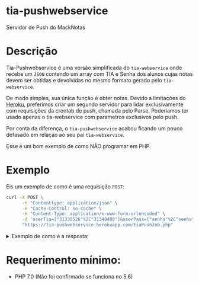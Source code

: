 # tia-pushwebservice
Servidor de Push do MackNotas

# Descrição
Tia-Pushwebservice é uma versão simplificada do `tia-webservice` onde recebe um `JSON` contendo um array com TIA e Senha dos alunos cujas notas devem ser obtidas e devolvidas no mesmo formato gerado pelo `tia-webservice`.

De modo simples, sua única função é obter notas. Devido a limitações do [Heroku](https://heroku.com), preferimos criar um segundo servidor para lidar exclusivamente com requisições da crontab de push, chamada pelo Parse. Poderiamos ter usado apenas o tia-webservice com parametros exclusivos pelo push.

Por conta da diferença, o `tia-pushwebservice` acabou ficando um pouco defasado em relação ao seu pai `tia-webservice`.

Esse é um bom exemplo de como NÃO programar em PHP.

# Exemplo

Eis um exemplo de como é uma requisição `POST`:

```bash
curl -X POST \
      -H "Contenttype: application/json" \
      -H "Cache-Control: no-cache" \
      -H "Content-Type: application/x-www-form-urlencoded" \
      -d 'userTia=["31338526"%2C"31348408"]&userPass=["senha"%2C"senha"]&userUnidade=["001"%2C"001"]' \
      "https://tia-pushwebservice.herokuapp.com/tiaPushJob.php"
```


<details>
<summary>Exemplo de como é a resposta:</summary>

```JSON
[
  [
    {
      "nome": "AUDITORIA SISTEM DE INFORMACAO",
      "notas": [
        "6.9",
        "",
        "",
        "",
        "",
        "8.8",
        "",
        "",
        "",
        "",
        "",
        "",
        "7.8",
        "",
        "7.8"
      ],
      "formulas": [
        "NI1  = (A*5)/5    NI2  = (F*5)/5    MI = (NI1*5 + NI2*5) / 10 + PARTICMF = (MI + PF) / 2"
      ],
      "tia": "31338526"
    },
    {
      "nome": "ESTAGIO SUPERVISIONADO",
      "notas": [
        "",
        "",
        "",
        "",
        "",
        "",
        "",
        "",
        "",
        "",
        "",
        "",
        "",
        "Aprovado"
      ],
      "formulas": [
        "PF"
      ],
      "tia": "31338526"
    },
    {
      "nome": "GOVERNANCA DE TI",
      "notas": [
        "9.0",
        "",
        "",
        "",
        "",
        "8.0",
        "",
        "",
        "",
        "",
        "",
        "",
        "8.5",
        "0.0",
        "8.5"
      ],
      "formulas": [
        "NI1  = (A*10)/10    NI2  = (F*10)/10    MI = (NI1*5 + NI2*5) / 10MF = (MI + PF) / 2"
      ],
      "tia": "31338526"
    },
    {
      "nome": "SISTEMAS DE GESTAO COMERCIAL",
      "notas": [
        "10.0",
        "",
        "",
        "",
        "",
        "6.8",
        "10.0",
        "",
        "",
        "",
        "",
        "0.5",
        "9.5",
        "0.0",
        "9.5"
      ],
      "formulas": [
        "NI1  = (A*5)/5    NI2  = (F*3 + G*2)/5    MI = (NI1*5 + NI2*5) / 10 + PARTICMF = (MI + PF) / 2"
      ],
      "tia": "31338526"
    },
    {
      "nome": "SISTEMAS GESTAO CAPITAL HUMANO",
      "notas": [
        "6.5",
        "7.6",
        "",
        "",
        "",
        "8.8",
        "5.0",
        "",
        "",
        "",
        "",
        "0.9",
        "7.6",
        "",
        "7.6"
      ],
      "formulas": [
        "NI1  = (A*3 + B*2)/5    NI2  = (F*2 + G*3)/5    MI = (NI1*5 + NI2*5) / 10 + PARTICMF = (MI + PF) / 2"
      ],
      "tia": "31338526"
    },
    {
      "nome": "TRABALHO CONCLUSAO DE CURSO II",
      "notas": [
        "",
        "",
        "",
        "",
        "",
        "",
        "",
        "",
        "",
        "",
        "",
        "",
        "",
        "AprovadoBOM"
      ],
      "formulas": [
        "PF"
      ],
      "tia": "31338526"
    }
  ],
  [
    {
      "nome": "AUDITORIA SISTEM DE INFORMACAO",
      "notas": [
        "9.4",
        "",
        "",
        "",
        "",
        "8.3",
        "",
        "",
        "",
        "",
        "",
        "",
        "8.8",
        "",
        "8.8"
      ],
      "formulas": [
        "NI1  = (A*5)/5    NI2  = (F*5)/5    MI = (NI1*5 + NI2*5) / 10 + PARTICMF = (MI + PF) / 2"
      ],
      "tia": "31348408"
    },
    {
      "nome": "ESTAGIO SUPERVISIONADO",
      "notas": [
        "",
        "",
        "",
        "",
        "",
        "",
        "",
        "",
        "",
        "",
        "",
        "",
        "",
        "Aprovado"
      ],
      "formulas": [
        "PF"
      ],
      "tia": "31348408"
    },
    {
      "nome": "GOVERNANCA DE TI",
      "notas": [
        "9.0",
        "",
        "",
        "",
        "",
        "9.0",
        "",
        "",
        "",
        "",
        "",
        "",
        "9.0",
        "0.0",
        "9.0"
      ],
      "formulas": [
        "NI1  = (A*10)/10    NI2  = (F*10)/10    MI = (NI1*5 + NI2*5) / 10MF = (MI + PF) / 2"
      ],
      "tia": "31348408"
    },
    {
      "nome": "SISTEMAS DE GESTAO COMERCIAL",
      "notas": [
        "7.8",
        "",
        "",
        "",
        "",
        "6.8",
        "9.2",
        "",
        "",
        "",
        "",
        "0.4",
        "8.1",
        "0.0",
        "8.1"
      ],
      "formulas": [
        "NI1  = (A*5)/5    NI2  = (F*3 + G*2)/5    MI = (NI1*5 + NI2*5) / 10 + PARTICMF = (MI + PF) / 2"
      ],
      "tia": "31348408"
    },
    {
      "nome": "SISTEMAS GESTAO CAPITAL HUMANO",
      "notas": [
        "7.2",
        "7.2",
        "",
        "",
        "",
        "8.6",
        "7.6",
        "",
        "",
        "",
        "",
        "0.9",
        "8.5",
        "",
        "8.5"
      ],
      "formulas": [
        "NI1  = (A*3 + B*2)/5    NI2  = (F*2 + G*3)/5    MI = (NI1*5 + NI2*5) / 10 + PARTICMF = (MI + PF) / 2"
      ],
      "tia": "31348408"
    },
    {
      "nome": "TRABALHO CONCLUSAO DE CURSO II",
      "notas": [
        "",
        "",
        "",
        "",
        "",
        "",
        "",
        "",
        "",
        "",
        "",
        "",
        "",
        "AprovadoBOM"
      ],
      "formulas": [
        "PF"
      ],
      "tia": "31348408"
    }
  ]
]
```
</details>
      
# Requerimento mínimo:
- PHP 7.0 (Não foi confirmado se funciona no 5.6)

